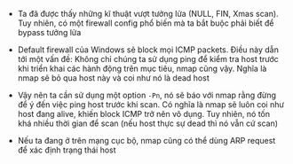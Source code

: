 * Ta đã được thấy những kĩ thuật vượt tưởng lửa (NULL, FIN, Xmas scan). Tuy nhiên, có một firewall config phổ biến mà ta bắt buộc phải biết để bypass tưởng lửa

* Default firewall của Windows sẽ block mọi ICMP packets. Điều này dẫn tới một vấn đề: Không chỉ chúng ta sử dụng ping để kiểm tra host trước khi triển khai các hành động trên mục tiêu, nmap cũng vậy. Nghĩa là nmap sẽ bỏ qua host này và coi như nó là dead host

* Vậy nên ta cần sử dụng một option ```-Pn```, nó sẽ báo với nmap rằng đừng để ý đến việc ping host trước khi scan. Có nghĩa là nmap sẽ luôn coi như host đang alive, khiến block ICMP trở nên vô dụng. Tuy nhiên, nó tốn khá nhiều thời gian để scan (nếu host thực sự dead thì nó vẫn cứ scan)

* Nếu ta đang ở trên mạng cục bộ, nmap cũng có thể dùng ARP request để xác định trạng thái host
